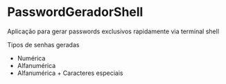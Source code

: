 # PasswordGeradorShell
Aplicação para gerar passwords exclusivos rapidamente via terminal shell

Tipos de senhas geradas
 - Numérica
 - Alfanumérica
 - Alfanumérica + Caracteres especiais
